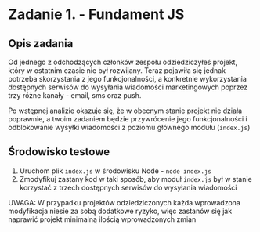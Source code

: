 # Zadanie 1. - Fundament JS

## Opis zadania

Od jednego z odchodzących członków zespołu odziedziczyłeś projekt, który w ostatnim czasie nie był rozwijany. Teraz pojawiła się jednak potrzeba skorzystania z jego funkcjonalności, a konkretnie wykorzystania dostępnych serwisów do wysyłania wiadomości marketingowych poprzez trzy różne kanały - email, sms oraz push.

Po wstępnej analizie okazuje się, że w obecnym stanie projekt nie działa poprawnie, a twoim zadaniem będzie przywrócenie jego funkcjonalności i odblokowanie wysyłki wiadomości z poziomu głównego modułu (`index.js`) 

## Środowisko testowe

1. Uruchom plik `index.js` w środowisku Node - `node index.js`
2. Zmodyfikuj zastany kod w taki sposób, aby moduł `index.js` był w stanie korzystać z trzech dostępnych serwisów do wysyłania wiadomości

UWAGA: W przypadku projektów odziedziczonych każda wprowadzona modyfikacja niesie za sobą dodatkowe ryzyko, więc zastanów się jak naprawić projekt minimalną ilością wprowadzonych zmian